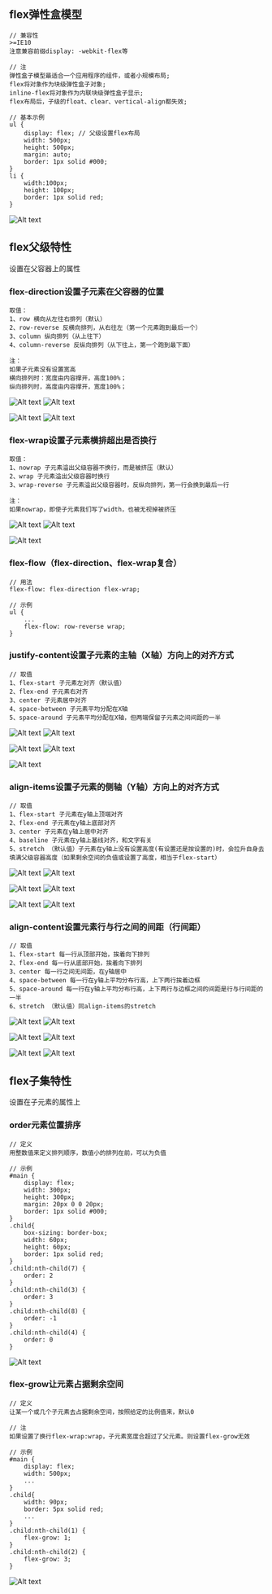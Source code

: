 ## flex弹性盒模型

    // 兼容性
    >=IE10
    注意兼容前缀display: -webkit-flex等
    
    // 注
    弹性盒子模型最适合一个应用程序的组件，或者小规模布局;
    flex将对象作为块级弹性盒子对象;
    inline-flex将对象作为内联块级弹性盒子显示;
    flex布局后，子级的float、clear、vertical-align都失效;
    
    // 基本示例
    ul {
        display: flex; // 父级设置flex布局
        width: 500px;
        height: 500px;
        margin: auto;
        border: 1px solid #000;
    }
    li {
        width:100px;
        height: 100px;
        border: 1px solid red;
    }
    
![Alt text](./imgs/21-01.png) 

## flex父级特性

设置在父容器上的属性

### flex-direction设置子元素在父容器的位置

    取值：
    1、row 横向从左往右排列（默认）
    2、row-reverse 反横向排列，从右往左（第一个元素跑到最后一个）
    3、column 纵向排列（从上往下）
    4、column-reverse 反纵向排列（从下往上，第一个跑到最下面）
    
    注：
    如果子元素没有设置宽高
    横向排列时：宽度由内容撑开，高度100%；
    纵向排列时，高度由内容撑开，宽度100%；
    
![Alt text](./imgs/21-02.png) 
![Alt text](./imgs/21-03.png) 

![Alt text](./imgs/21-04.png) 
![Alt text](./imgs/21-05.png) 

### flex-wrap设置子元素横排超出是否换行

    取值：
    1、nowrap 子元素溢出父级容器不换行，而是被挤压（默认）
    2、wrap 子元素溢出父级容器时换行
    3、wrap-reverse 子元素溢出父级容器时，反纵向排列，第一行会换到最后一行
    
    注：
    如果nowrap，即使子元素我们写了width，也被无视掉被挤压
    
![Alt text](./imgs/21-06.png) 
![Alt text](./imgs/21-07.png) 

![Alt text](./imgs/21-08.png) 

### flex-flow（flex-direction、flex-wrap复合）
    
    // 用法
    flex-flow: flex-direction flex-wrap;
    
    // 示例
    ul {
        ...
        flex-flow: row-reverse wrap;
    }

### justify-content设置子元素的主轴（X轴）方向上的对齐方式

    // 取值
    1、flex-start 子元素左对齐（默认值）
    2、flex-end 子元素右对齐
    3、center 子元素居中对齐
    4、space-between 子元素平均分配在X轴
    5、space-around 子元素平均分配在X轴，但两端保留子元素之间间距的一半
    
![Alt text](./imgs/21-09.png) 
![Alt text](./imgs/21-10.png) 

![Alt text](./imgs/21-11.png) 
![Alt text](./imgs/21-12.png) 

![Alt text](./imgs/21-13.png) 

### align-items设置子元素的侧轴（Y轴）方向上的对齐方式

    // 取值
    1、flex-start 子元素在y轴上顶端对齐
    2、flex-end 子元素在y轴上底部对齐
    3、center 子元素在y轴上居中对齐
    4、baseline 子元素在y轴上基线对齐，和文字有关
    5、stretch （默认值）子元素在y轴上没有设置高度(有设置还是按设置的)时，会拉升自身去填满父级容器高度（如果剩余空间的负值或设置了高度，相当于flex-start）
    
![Alt text](./imgs/21-14.png) 
![Alt text](./imgs/21-15.png) 

![Alt text](./imgs/21-16.png) 
![Alt text](./imgs/21-17.png) 

![Alt text](./imgs/21-18.png) 
![Alt text](./imgs/21-19.png) 

### align-content设置元素行与行之间的间距（行间距）

    // 取值
    1、flex-start 每一行从顶部开始，挨着向下排列
    2、flex-end 每一行从底部开始，挨着向下排列
    3、center 每一行之间无间距，在y轴居中
    4、space-between 每一行在y轴上平均分布行高，上下两行挨着边框
    5、space-around 每一行在y轴上平均分布行高，上下两行与边框之间的间距是行与行间距的一半
    6、stretch （默认值）同align-items的stretch
    
![Alt text](./imgs/21-20.png) 
![Alt text](./imgs/21-21.png) 

![Alt text](./imgs/21-22.png) 
![Alt text](./imgs/21-23.png) 

![Alt text](./imgs/21-24.png) 
![Alt text](./imgs/21-25.png) 

## flex子集特性

设置在子元素的属性上

### order元素位置排序

    // 定义
    用整数值来定义排列顺序，数值小的排列在前，可以为负值
    
    // 示例
    #main {
        display: flex;
        width: 300px;
        height: 300px;
        margin: 20px 0 0 20px;
        border: 1px solid #000;
    }
    .child{
        box-sizing: border-box;
        width: 60px;
        height: 60px;
        border: 1px solid red;
    }
    .child:nth-child(7) {
        order: 2
    }
    .child:nth-child(3) {
        order: 3
    }
    .child:nth-child(8) {
        order: -1
    }
    .child:nth-child(4) {
        order: 0
    }
    
![Alt text](./imgs/21-26.png) 

### flex-grow让元素占据剩余空间

    // 定义
    让某一个或几个子元素去占据剩余空间，按照给定的比例值来，默认0
    
    // 注
    如果设置了换行flex-wrap:wrap，子元素宽度合超过了父元素。则设置flex-grow无效
    
    // 示例
    #main {
        display: flex;
        width: 500px;
        ...
    }
    .child{
        width: 90px;
        border: 5px solid red;
        ...
    }
    .child:nth-child(1) {
        flex-grow: 1;
    }
    .child:nth-child(2) {
        flex-grow: 3;
    }
    
![Alt text](./imgs/21-27.png) 
